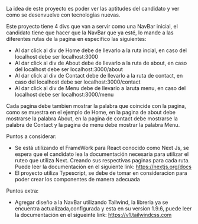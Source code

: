 La idea de este proyecto es poder ver las aptitudes del candidato y ver como se desenvuelve con tecnologías nuevas.

Este proyecto tiene 4 divs que van a servir como una NavBar inicial, el candidato tiene que hacer que la NavBar que ya esté, lo mande a las diferentes rutas de la pagina en especifico las siguientes:

  - Al dar click al div de Home debe de llevarlo a la ruta incial, en caso del localhost debe ser localhost:3000
  - Al dar click al div de About debe de llevarlo a la ruta de about, en caso del localhost debe ser localhost:3000/about
  - Al dar click al div de Contact debe de llevarlo a la ruta de contact, en caso del localhost debe ser localhost:3000/contact
  - Al dar click al div de Menu debe de llevarlo a laruta menu, en caso del localhost debe ser localhost:3000/menu

Cada pagina debe tambien mostrar la palabra que coincide con la pagina, como se muestra en el ejemplo de Home, en la pagina de about debe mostrarse la palabra About, en la pagina de contact debe mostrarse la palabra de Contact y la pagina de menu debe mostrar la palabra Menu.

Puntos a considerar:
  - Se está utilizando el FrameWork para React conocido como Next Js, se espera que el candidato lea la documentación necesaria para utilizar el ruteo que utiliza Next. Creando sus respectivas paginas para cada ruta. Puede leer la documentación en el siguiente link: https://nextjs.org/docs
 - El proyecto utiliza Typescript, se debe de tomar en consideracion para poder crear los componentes de manera adecuada

Puntos extra:
  - Agregar diseño a la NavBar utilizando Tailwind, la libreria ya se encuentra actualizada,configurada y esta en su version 1.9.6, puede leer la documentación en el sigueinte link: https://v1.tailwindcss.com
